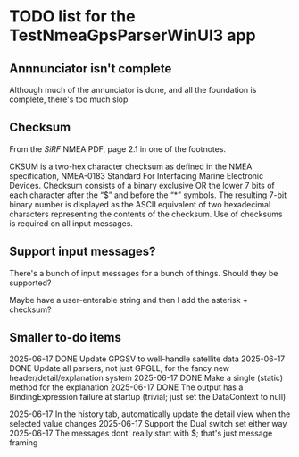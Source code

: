 ﻿
# TODO list for the TestNmeaGpsParserWinUI3 app

## Annnunciator isn't complete

Although much of the annunciator is done, and all the foundation is complete, there's too much slop

## Checksum

From the *SiRF* NMEA PDF, page 2.1 in one of the footnotes.

CKSUM is a two-hex character checksum as defined in the NMEA specification, NMEA-0183 Standard For Interfacing 
Marine Electronic Devices. Checksum consists of a binary exclusive OR the lower 7 bits of each character after the “$” 
and before the “*” symbols. The resulting 7-bit binary number is displayed as the ASCII equivalent of two hexadecimal 
characters representing the contents of the checksum. Use of checksums is required on all input messages.

## Support input messages?

There's a bunch of input messages for a bunch of things. Should they be supported?

Maybe have a user-enterable string and then I add the asterisk + checksum?

## Smaller to-do items

2025-06-17 DONE Update GPGSV to well-handle satellite data 
2025-06-17 DONE Update all parsers, not just GPGLL, for the fancy new header/detail/explanation system
2025-06-17 DONE Make a single (static) method for the explanation
2025-06-17 DONE The output has a BindingExpression failure at startup (trivial; just set the DataContext to null)

2025-06-17      In the history tab, automatically update the detail view when the selected value changes
2025-06-17      Support the Dual switch set either way
2025-06-17      The messages dont' really start with $; that's just message framing

